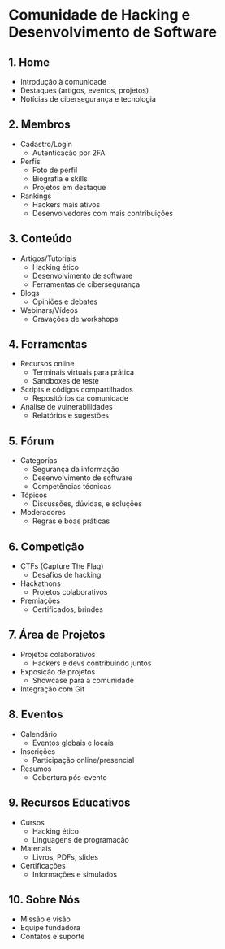 # Comunidade de Hacking e Desenvolvimento de Software

## **1. Home**
- Introdução à comunidade
- Destaques (artigos, eventos, projetos)
- Notícias de cibersegurança e tecnologia

## **2. Membros**
- Cadastro/Login
  - Autenticação por 2FA
- Perfis
  - Foto de perfil
  - Biografia e skills
  - Projetos em destaque
- Rankings
  - Hackers mais ativos
  - Desenvolvedores com mais contribuições

## **3. Conteúdo**
- Artigos/Tutoriais
  - Hacking ético
  - Desenvolvimento de software
  - Ferramentas de cibersegurança
- Blogs
  - Opiniões e debates
- Webinars/Vídeos
  - Gravações de workshops

## **4. Ferramentas**
- Recursos online
  - Terminais virtuais para prática
  - Sandboxes de teste
- Scripts e códigos compartilhados
  - Repositórios da comunidade
- Análise de vulnerabilidades
  - Relatórios e sugestões

## **5. Fórum**
- Categorias
  - Segurança da informação
  - Desenvolvimento de software
  - Competências técnicas
- Tópicos
  - Discussões, dúvidas, e soluções
- Moderadores
  - Regras e boas práticas

## **6. Competição**
- CTFs (Capture The Flag)
  - Desafios de hacking
- Hackathons
  - Projetos colaborativos
- Premiações
  - Certificados, brindes

## **7. Área de Projetos**
- Projetos colaborativos
  - Hackers e devs contribuindo juntos
- Exposição de projetos
  - Showcase para a comunidade
- Integração com Git

## **8. Eventos**
- Calendário
  - Eventos globais e locais
- Inscrições
  - Participação online/presencial
- Resumos
  - Cobertura pós-evento

## **9. Recursos Educativos**
- Cursos
  - Hacking ético
  - Linguagens de programação
- Materiais
  - Livros, PDFs, slides
- Certificações
  - Informações e simulados

## **10. Sobre Nós**
- Missão e visão
- Equipe fundadora
- Contatos e suporte
